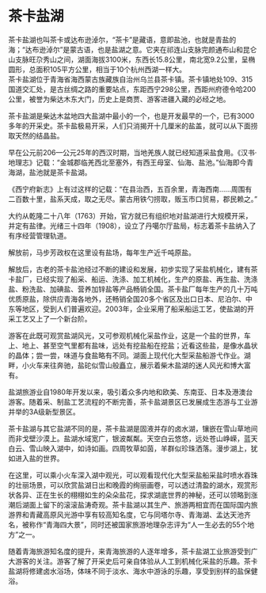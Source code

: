 # 茶卡盐湖  
茶卡盐湖也叫茶卡或达布逊淖尔，“茶卡”是藏语，意即盐池，也就是青盐的海；“达布逊淖尔”是蒙古语，也是盐湖之意。它夹在祁连山支脉完颜通布山和昆仑山支脉旺尕秀山之间，湖面海拔3100米，东西长15.8公里，南北宽9.2公里，呈椭圆形，总面积105平方公里，相当于10个杭州西湖一样大。  
茶卡盐湖位于青海省海西蒙古族藏族自治州乌兰县茶卡镇。茶卡镇地处109、315国道交汇处，是古丝绸之路的重要站点，东距西宁298公里，西距州府德令哈200公里，被誉为柴达木东大门，历史上是商贾、游客进疆入藏的必经之地。  

茶卡盐湖是柴达木盆地四大盐湖中最小的一个，也是开发最早的一个，已有3000多年的开采史。茶卡盐极易开采，人们只消揭开十几厘米的盐盖，就可以从下面捞取天然的结晶盐。  

早在公元前206—公元25年的西汉时期，当地羌族人就已经知道采盐食用。《汉书·地理志》记载：“金城郡临羌西北至塞外，有西王母室、仙海、盐池。”仙海即今青海湖，盐池就是茶卡盐湖。  

《西宁府新志》上有过这样的记载：“在县治西，五百余里，青海西南……周围有二百数十里，盐系天成，取之无尽。蒙古用铁勺捞取，贩玉市口贸易，郡民赖之。”  

大约从乾隆二十八年（1763）开始，官方就已有组织地对盐湖进行大规模开采，并定有盐律。光绪三十四年（1908），设立了丹噶尔厅盐局，标志着茶卡盐纳入了有序经营管理轨道。  

解放前，马步芳政权在这里设有盐场，每年生产近千吨原盐。  

解放后，古老的茶卡盐池经过不断的建设和发展，初步实现了采盐机械化，建有茶卡盐厂，已经实现了船采、船运、洗涤、加工机械化，生产的原盐、再生盐、洗涤盐、粉洗盐、加碘盐、营养加锌盐等产品畅销全国。茶卡盐厂每年生产的几十万吨优质原盐，除供应青海各地外，还畅销全国20多个省区及出口日本、尼泊尔、中东等地区，受到人们普遍欢迎。2003年，企业采用了船采船运工艺，使盐湖的开采工艺又上了一个新台阶。  

游客在此既可观赏盐湖风光，又可参观机械化采盐作业，这是一个盐的世界，车上、地上、甚至空气里都有盐味，远处有挖盐船在挖盐；近看这些盐，是像水晶状的晶体；尝一尝，味道与食盐略有不同。湖面上现代化大型采盐船游弋作业。湖畔，小火车来往奔驰，盐砣似雪山般矗立，展示着柴木盐湖的迷人风光和博大富有。  

盐湖旅游业自1980年开发以来，吸引着众多内地和欧美、东南亚、日本及港澳台游客。随着采、制盐工艺流程的不断完善，茶卡盐湖景区已发展成生态游与工业游并举的3A级新型景区。  

茶卡盐湖与其它盐湖不同的是，茶卡盐湖是固液并存的卤水湖，镶嵌在雪山草地间而非戈壁沙漠上。盐湖水域宽广，银波粼粼。天空白云悠悠，远处苍山峥嵘，蓝天白云、雪山映入湖中，如诗如画。四周牧草如茵，羊群似珍珠洒落。漫步湖上，犹如进入盐的世界。  

在这里，可以乘小火车深入湖中观光，可以观看现代化大型采盐船采盐时喷水吞珠的壮丽场景，可以欣赏盐湖日出和晚霞的绚丽画卷，可以透过清盈的湖水，观赏形状各异、正在生长的栩栩如生的朵朵盐花，探求湖底世界的神秘，还可以领略到涨潮后湖面上留下的滚滚盐涛奇观。茶卡盐湖以其生产、旅游两相宜而在国际国内旅游界和青藏高原风光游中享有较高知名度，它与同塔尔寺、青海湖、孟达天池齐名，被称作“青海四大景”，同时还被国家旅游地理杂志评为“人一生必去的55个地方”之一。  

随着青海旅游知名度的提升，来青海旅游的人逐年增多，茶卡盐湖工业旅游受到广大游客的关注。游客了解了开采史后可亲自体验从人工到机械化采盐的乐趣。茶卡盐湖将修建卤水浴场，体味不同于淡水、海水中游泳的乐趣，享受到别样的盐保健浴。  

